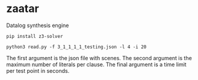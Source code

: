 # zaatar
Datalog synthesis engine

```
pip install z3-solver
```

```
python3 read.py -f 3_1_1_1_1_testing.json -l 4 -i 20
```

The first argument is the json file with scenes.
The second argument is the maximum number of literals per clause.
The final argument is a time limit per test point in seconds.
